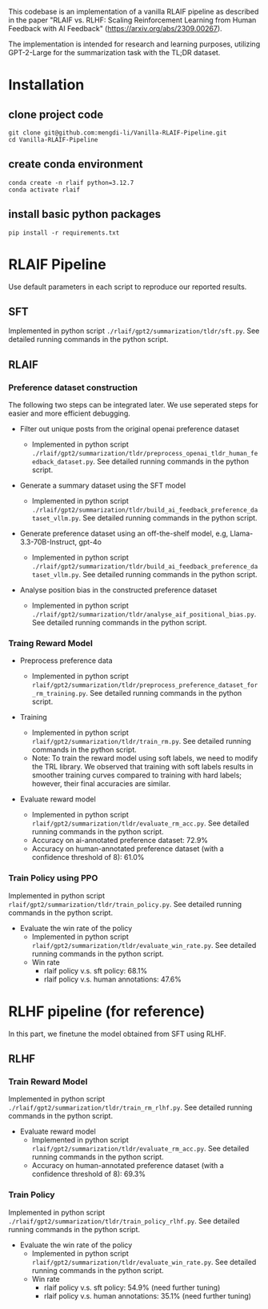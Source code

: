 This codebase is an implementation of a vanilla RLAIF pipeline as described in the paper "RLAIF vs. RLHF: Scaling Reinforcement Learning  from Human Feedback with AI Feedback" (https://arxiv.org/abs/2309.00267). 

The implementation is intended for research and learning purposes, utilizing GPT-2-Large for the summarization task with the TL;DR dataset. 

# Installation
## clone project code
```
git clone git@github.com:mengdi-li/Vanilla-RLAIF-Pipeline.git
cd Vanilla-RLAIF-Pipeline
```

## create conda environment
```
conda create -n rlaif python=3.12.7
conda activate rlaif
```

## install basic python packages
```
pip install -r requirements.txt
```

# RLAIF Pipeline
Use default parameters in each script to reproduce our reported results. 

## SFT
Implemented in python script `./rlaif/gpt2/summarization/tldr/sft.py`. See detailed running commands in the python script. 

## RLAIF

### Preference dataset construction
The following two steps can be integrated later. We use seperated steps for easier and more efficient debugging. 

- Filter out unique posts from the original openai preference dataset
  - Implemented in python script `./rlaif/gpt2/summarization/tldr/preprocess_openai_tldr_human_feedback_dataset.py`. See detailed running commands in the python script. 

- Generate a summary dataset using the SFT model
  - Implemented in python script `./rlaif/gpt2/summarization/tldr/build_ai_feedback_preference_dataset_vllm.py`. See detailed running commands in the python script. 

- Generate preference dataset using an off-the-shelf model, e.g, Llama-3.3-70B-Instruct, gpt-4o
  - Implemented in python script `./rlaif/gpt2/summarization/tldr/build_ai_feedback_preference_dataset_vllm.py`. See detailed running commands in the python script. 

- Analyse position bias in the constructed preference dataset
  - Implemented in python script `./rlaif/gpt2/summarization/tldr/analyse_aif_positional_bias.py`. See detailed running commands in the python script. 

### Traing Reward Model 
- Preprocess preference data
  - Implemented in python script `rlaif/gpt2/summarization/tldr/preprocess_preference_dataset_for_rm_training.py`. See detailed running commands in the python script. 

- Training 
  - Implemented in python script `rlaif/gpt2/summarization/tldr/train_rm.py`. See detailed running commands in the python script. 
  - Note: To train the reward model using soft labels, we need to modify the TRL library. We observed that training with soft labels results in smoother training curves compared to training with hard labels; however, their final accuracies are similar.

- Evaluate reward model
  - Implemented in python script `rlaif/gpt2/summarization/tldr/evaluate_rm_acc.py`. See detailed running commands in the python script. 
  - Accuracy on ai-annotated preference dataset: 72.9%
  - Accuracy on human-annotated preference dataset (with a confidence threshold of 8): 61.0% 

### Train Policy using PPO
Implemented in python script `rlaif/gpt2/summarization/tldr/train_policy.py`. See detailed running commands in the python script. 

- Evaluate the win rate of the policy
  - Implemented in python script `rlaif/gpt2/summarization/tldr/evaluate_win_rate.py`. See detailed running commands in the python script. 
  - Win rate
    - rlaif policy v.s. sft policy: 68.1%
    - rlaif policy v.s. human annotations: 47.6%

# RLHF pipeline (for reference)
In this part, we finetune the model obtained from SFT using RLHF.

## RLHF
### Train Reward Model
Implemented in python script `./rlaif/gpt2/summarization/tldr/train_rm_rlhf.py`. See detailed running commands in the python script. 
- Evaluate reward model
  - Implemented in python script `rlaif/gpt2/summarization/tldr/evaluate_rm_acc.py`. See detailed running commands in the python script. 
  - Accuracy on human-annotated preference dataset (with a confidence threshold of 8): 69.3% 

### Train Policy
Implemented in python script `./rlaif/gpt2/summarization/tldr/train_policy_rlhf.py`. See detailed running commands in the python script. 
- Evaluate the win rate of the policy
  - Implemented in python script `rlaif/gpt2/summarization/tldr/evaluate_win_rate.py`. See detailed running commands in the python script. 
  - Win rate
    - rlaif policy v.s. sft policy: 54.9% (need further tuning)
    - rlaif policy v.s. human annotations: 35.1% (need further tuning)